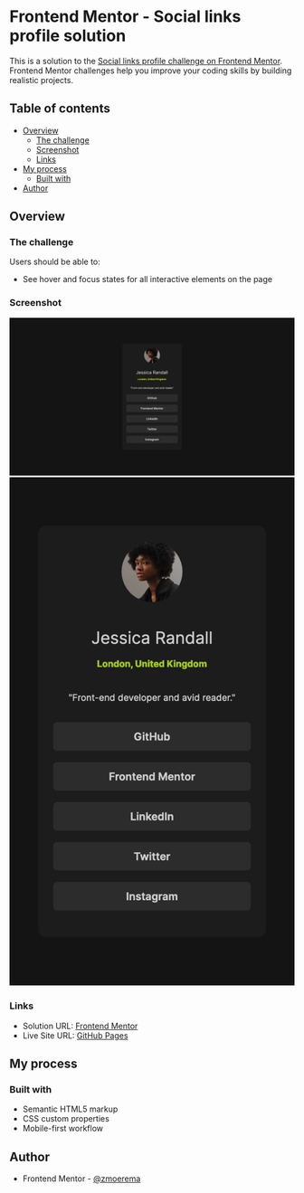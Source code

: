 # Frontend Mentor - Social links profile solution

This is a solution to the [Social links profile challenge on Frontend Mentor](https://www.frontendmentor.io/challenges/social-links-profile-UG32l9m6dQ). Frontend Mentor challenges help you improve your coding skills by building realistic projects.

## Table of contents

- [Overview](#overview)
  - [The challenge](#the-challenge)
  - [Screenshot](#screenshot)
  - [Links](#links)
- [My process](#my-process)
  - [Built with](#built-with)
- [Author](#author)

## Overview

### The challenge

Users should be able to:

- See hover and focus states for all interactive elements on the page

### Screenshot

![screenshot-desktop](./screenshots/screenshot-desktop.png)
![screenshot-mobile](./screenshots/screenshot-mobile.png)

### Links

- Solution URL: [Frontend Mentor](https://www.frontendmentor.io/solutions/)
- Live Site URL: [GitHub Pages](https://zmoerema.github.io/frontend-mentor-social-links-profile/)

## My process

### Built with

- Semantic HTML5 markup
- CSS custom properties
- Mobile-first workflow

## Author

- Frontend Mentor - [@zmoerema](https://www.frontendmentor.io/profile/zmoerema)